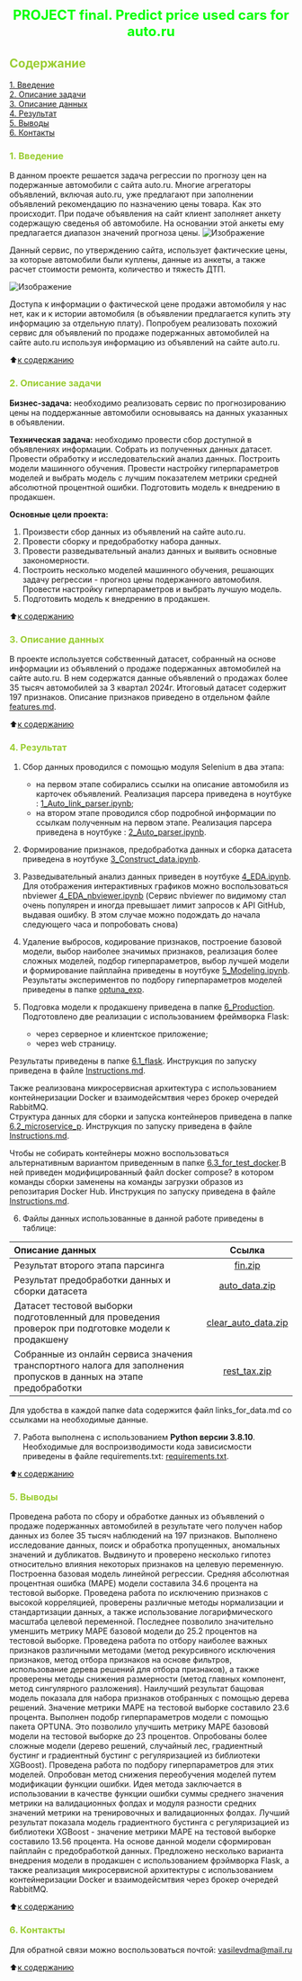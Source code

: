 # <font size = 5 color = #00FF00> <center>PROJECT final. Predict price used cars for auto.ru</center></font> 



##  <font color = #9ACD32> Содержание </font>

[1. Введение](https://github.com/DmitVasilev/Project_final_auto_ru?tab=readme-ov-file#-1-%D0%B2%D0%B2%D0%B5%D0%B4%D0%B5%D0%BD%D0%B8%D0%B5-)   
[2. Описание задачи](https://github.com/DmitVasilev/Project_final_auto_ru?tab=readme-ov-file#2-%D0%BE%D0%BF%D0%B8%D1%81%D0%B0%D0%BD%D0%B8%D0%B5-%D0%B7%D0%B0%D0%B4%D0%B0%D1%87%D0%B8)   
[3. Описание данных](https://github.com/DmitVasilev/Project_final_auto_ru?tab=readme-ov-file#3-%D0%BE%D0%BF%D0%B8%D1%81%D0%B0%D0%BD%D0%B8%D0%B5-%D0%B4%D0%B0%D0%BD%D0%BD%D1%8B%D1%85)   
[4. Результат](https://github.com/DmitVasilev/Project_final_auto_ru?tab=readme-ov-file#4-%D1%80%D0%B5%D0%B7%D1%83%D0%BB%D1%8C%D1%82%D0%B0%D1%82)                  
[5. Выводы](https://github.com/DmitVasilev/Project_final_auto_ru?tab=readme-ov-file#5-%D0%B2%D1%8B%D0%B2%D0%BE%D0%B4%D1%8B)                                        
[6. Контакты](https://github.com/DmitVasilev/Project_final_auto_ru?tab=readme-ov-file#6-%D0%BA%D0%BE%D0%BD%D1%82%D0%B0%D0%BA%D1%82%D1%8B)

### <font color = #9ACD32> 1. Введение </font>

В данном проекте решается задача регрессии по прогнозу цен на подержанные автомобили с сайта auto.ru. Многие агрегаторы объявлений, включая  auto.ru, уже предлагают при заполнении объявлений рекомендацию по назначению цены товара.
Как это происходит.
 При подаче объявления на сайт клиент заполняет анкету содержащую сведенья об автомобиле. На основании этой анкеты ему предлагается диапазон значений прогноза цены.
 ![Изображение](./data/price.png)

Данный сервис, по утверждению сайта, использует фактические цены, за которые автомобили были куплены, данные из анкеты, а также расчет стоимости ремонта, количество и тяжесть ДТП.

![Изображение](./data/grade.png)

Доступа к информации о фактической цене продажи автомобиля у нас нет, как и к истории автомобиля (в объявлении предлагается купить эту информацию за отдельную плату). 
Попробуем реализовать похожий сервис для объявлений по продаже подержанных автомобилей на сайте auto.ru используя информацию из объявлений на сайте auto.ru.  

:arrow_up:[к содержанию](https://github.com/DmitVasilev/Project_final_auto_ru#-%D1%81%D0%BE%D0%B4%D0%B5%D1%80%D0%B6%D0%B0%D0%BD%D0%B8%D0%B5-) 


###  <font color = #9ACD32>2. Описание задачи</font>

**Бизнес-задача:** необходимо реализовать сервис по прогнозированию цены на поддержанные автомобили основываясь на данных указанных в объявлении.

**Техническая задача:** необходимо провести сбор доступной в объявлениях информации. Собрать из полученных данных датасет. Провести обработку и исследовательский анализ данных. Построить модели машинного обучения. Провести настройку гиперпараметров моделей и выбрать модель с лучшим показателем метрики средней абсолютной процентной ошибки. Подготовить модель к внедрению в продакшен.

**Основные цели проекта:**
1. Произвести сбор данных из объявлений на сайте auto.ru.
2. Провести сборку и предобработку набора данных.
3. Провести разведывательный анализ данных и выявить основные закономерности.
4. Построить несколько моделей машинного обучения, решающих задачу регрессии - прогноз цены подержанного автомобиля. Провести настройку гиперпараметров и выбрать лучшую модель.
5. Подготовить модель к внедрению в продакшен. 

:arrow_up:[к содержанию](https://github.com/DmitVasilev/Project_final_auto_ru#-%D1%81%D0%BE%D0%B4%D0%B5%D1%80%D0%B6%D0%B0%D0%BD%D0%B8%D0%B5-) 

###  <font color = #9ACD32>3. Описание данных</font>

В проекте используется собственный датасет, собранный на основе информации из объявлений о продаже подержанных автомобилей на сайте auto.ru. В нем содержатся данные объявлений о продажах более 35 тысяч автомобилей за 3 квартал 2024г. Итоговый датасет содержит 197 признаков. Описание признаков приведено в отдельном файле [features.md](https://github.com/DmitVasilev/Project_final_auto_ru/blob/542581c0cd286d9d32a2adacb2e70734a3a0550a/features.md).
              
:arrow_up:[к содержанию](https://github.com/DmitVasilev/Project_final_auto_ru#-%D1%81%D0%BE%D0%B4%D0%B5%D1%80%D0%B6%D0%B0%D0%BD%D0%B8%D0%B5-)                   

###  <font color = #9ACD32>4. Результат</font>

1. Сбор данных проводился с помощью модуля Selenium в два этапа:
   + на первом этапе собирались ссылки на описание автомобиля из карточек объявлений. Реализация парсера приведена в ноутбуке : [1_Auto_link_parser.ipynb](https://github.com/DmitVasilev/Project_final_auto_ru/blob/da56c446df799e8d38a7dd8a1782c4fbcfdc6605/1_Auto_link_parser.ipynb);
   + на втором этапе проводился сбор подробной информации по ссылкам полученным на первом этапе. Реализация парсера приведена в ноутбуке : [2_Auto_parser.ipynb](https://github.com/DmitVasilev/Project_final_auto_ru/blob/da56c446df799e8d38a7dd8a1782c4fbcfdc6605/2_Auto_parser.ipynb).     

2. Формирование признаков, предобработка данных и сборка датасета приведена в ноутбуке [3_Construct_data.ipynb](https://github.com/DmitVasilev/Project_final_auto_ru/blob/da56c446df799e8d38a7dd8a1782c4fbcfdc6605/3_Construct_data.ipynb).

3. Разведывательный анализ данных приведен в ноутбуке [4_EDA.ipynb](https://github.com/DmitVasilev/Project_final_auto_ru/blob/da56c446df799e8d38a7dd8a1782c4fbcfdc6605/4_EDA.ipynb).                
Для отображения интерактивных графиков можно воспользоваться nbviewer [4_EDA_nbviewer.ipynb](https://nbviewer.org/github/DmitVasilev/Project_final_auto_ru/blob/3668d283b13efeb8c64800cd55903ce774049f6d/4_EDA.ipynb) (Сервис nbviewer по видимому стал очень популярен и иногда превышает лимит запросов к API GitHub, выдавая ошибку. В этом случае можно подождать до начала следующего часа и попробовать снова)

4. Удаление выбросов, кодирование признаков, построение базовой модели, выбор наиболее значимых признаков, реализация более сложных моделей, подбор гиперпараметров, выбор лучшей модели и формирование пайплайна приведены в ноутбуке [5_Modeling.ipynb](https://github.com/DmitVasilev/Project_final_auto_ru/blob/da56c446df799e8d38a7dd8a1782c4fbcfdc6605/5_Modeling.ipynb). Результаты экспериментов по подбору гиперпараметров моделей приведены в папке [optuna_exp](https://github.com/DmitVasilev/Project_final_auto_ru/tree/da56c446df799e8d38a7dd8a1782c4fbcfdc6605/data/optuna_exp).

5. Подговка модели к продакшену приведена в папке [6_Production](https://github.com/DmitVasilev/Project_final_auto_ru/tree/da56c446df799e8d38a7dd8a1782c4fbcfdc6605/6_Production). 
Подготовлено две реализации с использованием фреймворка Flask: 
   + через серверное и клиентское приложение;
   + через web страницу.
  
  Результаты приведены в папке [6.1_flask](https://github.com/DmitVasilev/Project_final_auto_ru/tree/da56c446df799e8d38a7dd8a1782c4fbcfdc6605/6_Production/6.1_flask). Инструкция по запуску приведена в файле [Instructions.md](https://github.com/DmitVasilev/Project_final_auto_ru/blob/da56c446df799e8d38a7dd8a1782c4fbcfdc6605/6_Production/6.1_flask/Instructions.md).

  Также реализована микросервисная архитектура с использованием контейнеризации Docker и взаимодейсмтвия через брокер очередей RabbitMQ.                     
  Структура данных для сборки и запуска контейнеров приведена в папке [6.2_microservice_p](https://github.com/DmitVasilev/Project_final_auto_ru/tree/da56c446df799e8d38a7dd8a1782c4fbcfdc6605/6_Production/6.2_microservice_p). Инструкция по запуску приведена в файле [Instructions.md](https://github.com/DmitVasilev/Project_final_auto_ru/blob/da56c446df799e8d38a7dd8a1782c4fbcfdc6605/6_Production/6.2_microservice_p/Instructions.md).

  Чтобы не собирать контейнеры можно воспользоваться альтернативным вариантом приведенным в папке  [6.3_for_test_docker](https://github.com/DmitVasilev/Project_final_auto_ru/tree/da56c446df799e8d38a7dd8a1782c4fbcfdc6605/6_Production/6.3_for_test_docker).В ней приведен модифицированный файл docker compose? в котором команды сборки заменены на команды загрузки образов из репозитария Docker Hub. Инструкция по запуску приведена в файле [Instructions.md](https://github.com/DmitVasilev/Project_final_auto_ru/blob/da56c446df799e8d38a7dd8a1782c4fbcfdc6605/6_Production/6.3_for_test_docker/Instructions.md).

6. Файлы данных использованные в данной работе приведены в таблице:

|Описание данных|Ссылка|
|:-|:-:|
|Результат второго этапа парсинга|[fin.zip](https://disk.yandex.ru/d/BSVJitZazwc6Zw "Загрузка zip архива с Яндекс диска")|
|Результат предобработки данных и сборки датасета|[auto_data.zip](https://disk.yandex.ru/d/C8_PstR4WyeZzA "Загрузка zip архива с Яндекс диска")|
|Датасет тестовой выборки подготовленный для проведения проверок при подготовке модели к продакшену|[clear_auto_data.zip](https://disk.yandex.ru/d/Etj6D6P2JE2xhw "Загрузка zip архива с Яндекс диска")|
|Собранные из онлайн сервиса значения транспортного налога для заполнения пропусков в данных на этапе предобработки|[rest_tax.zip](https://disk.yandex.ru/d/5Yw6J9LiEfI3ig "Загрузка zip архива с Яндекс диска")|

Для удобства в каждой папке data содержится файл links_for_data.md со ссылками на необходимые данные.

7. Работа выполнена с использованием **Python версии 3.8.10**. Необходимые для воспроизводимости кода зависисмости приведены в файле requirements.txt: [requirements.txt](https://github.com/DmitVasilev/Project_final_auto_ru/blob/da56c446df799e8d38a7dd8a1782c4fbcfdc6605/requirements.txt). 
                        
:arrow_up:[к содержанию](https://github.com/DmitVasilev/Project_final_auto_ru#-%D1%81%D0%BE%D0%B4%D0%B5%D1%80%D0%B6%D0%B0%D0%BD%D0%B8%D0%B5-)             


###  <font color = #9ACD32>5. Выводы</font>

  Проведена работа по сбору и обработке данных из объявлений о продаже подержанных автомобилей в результате чего получен набор данных из более 35 тысяч наблюдений на 197 признаков. 
  Выполнено исследование данных, поиск и обработка пропущенных, аномальных значений и дубликатов. Выдвинуто и проверено несколько гипотез относительно влияния некоторых признаков на целевую переменную.
  Построенна базовая модель линейной регрессии. Средняя абсолютная процентная ошибка (МАРЕ) модели составила 34.6 процента на тестовой выборке. Проведена работа по исключению признаков с высокой корреляцией, проверены различные методы нормализации и стандартизации данных, а также использование логарифмического масштаба целевой переменной. Последнее позволило значительно уменшить метрику МАРЕ базовой модели до 25.2 процентов на тестовой выборке. Проведена работа по отбору наиболее важных признаков различными методами (метод рекурсивного исключения признаков, метод отбора признаков на основе фильтров, использование дерева решений для отбора признаков), а также проверены методы снижения размерности (метод главных компонент, метод сингулярного разложения). Наилучший результат бащовая модель показала для набора признаков отобранных с помощью дерева решений. Значение метрики МАРЕ на тестовой выборке составило 23.6 процента. Выполнен подобр гиперпараметров модели с помощью 
  пакета OPTUNA. Это позволило улучшить метрику МАРЕ базововй модели на тестовой выборке до 23 процентов. 
  Опробованы более сложные модели (дерево решений, случайный лес, градиентный бустинг и градиентный бустинг с регуляризацией из библиотеки XGBoost). Проведена работа по подбору гиперпараметров для этих моделей. Опробован метод снижения переобучения моделей путем модификации функции ошибки. Идея метода заключается в использовании в качестве функции ошибки суммы среднего значения метрики на валидационных фолдах и модуля разности средних значений метрики на тренировочных и валидационных фолдах. Лучший результат показала модель градиентного бустинга с регуляризацией из библиотеки XGBoost - значение метрики МАРЕ на тестовой выборке составило 13.56 процента. 
  На основе данной модели сформирован пайплайн с предобработкой данных. Предложено несколько варианта внедрения модели в продакшен с использованием фрэймворка Flask, а также реализация микросервисной архитектуры с использованием контейнеризации Docker и взаимодейсмтвия через брокер очередей RabbitMQ. 

:arrow_up:[к содержанию](https://github.com/DmitVasilev/Project_final_auto_ru#-%D1%81%D0%BE%D0%B4%D0%B5%D1%80%D0%B6%D0%B0%D0%BD%D0%B8%D0%B5-) 


###  <font color = #9ACD32>6. Контакты</font>
Для обратной связи можно воспользоваться почтой: vasilevdma@mail.ru

:arrow_up:[к содержанию](https://github.com/DmitVasilev/Project_final_auto_ru#-%D1%81%D0%BE%D0%B4%D0%B5%D1%80%D0%B6%D0%B0%D0%BD%D0%B8%D0%B5-) 